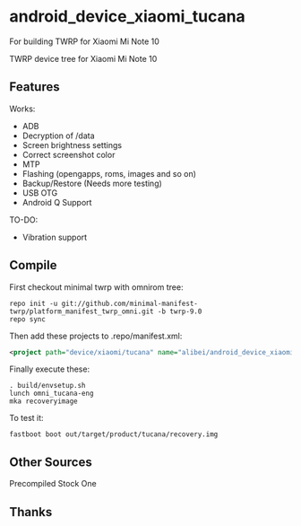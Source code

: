 # android_device_xiaomi_tucana
For building TWRP for Xiaomi Mi Note 10

TWRP device tree for Xiaomi Mi Note 10

## Features

Works:

- ADB
- Decryption of /data
- Screen brightness settings
- Correct screenshot color
- MTP
- Flashing (opengapps, roms, images and so on)
- Backup/Restore (Needs more testing)
- USB OTG
- Android Q Support

TO-DO:

- Vibration support

## Compile

First checkout minimal twrp with omnirom tree:

```
repo init -u git://github.com/minimal-manifest-twrp/platform_manifest_twrp_omni.git -b twrp-9.0
repo sync
```

Then add these projects to .repo/manifest.xml:

```xml
<project path="device/xiaomi/tucana" name="alibei/android_device_xiaomi_tucana-twrp" remote="github" revision="android-9.0" />
```

Finally execute these:

```
. build/envsetup.sh
lunch omni_tucana-eng
mka recoveryimage
```

To test it:

```
fastboot boot out/target/product/tucana/recovery.img
```

## Other Sources

Precompiled Stock One

## Thanks

